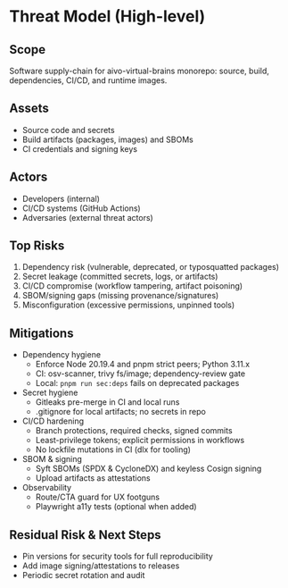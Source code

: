 # Threat Model (High-level)

## Scope

Software supply-chain for aivo-virtual-brains monorepo: source, build, dependencies, CI/CD, and runtime images.

## Assets

- Source code and secrets
- Build artifacts (packages, images) and SBOMs
- CI credentials and signing keys

## Actors

- Developers (internal)
- CI/CD systems (GitHub Actions)
- Adversaries (external threat actors)

## Top Risks

1. Dependency risk (vulnerable, deprecated, or typosquatted packages)
2. Secret leakage (committed secrets, logs, or artifacts)
3. CI/CD compromise (workflow tampering, artifact poisoning)
4. SBOM/signing gaps (missing provenance/signatures)
5. Misconfiguration (excessive permissions, unpinned tools)

## Mitigations

- Dependency hygiene
  - Enforce Node 20.19.4 and pnpm strict peers; Python 3.11.x
  - CI: osv-scanner, trivy fs/image; dependency-review gate
  - Local: `pnpm run sec:deps` fails on deprecated packages
- Secret hygiene
  - Gitleaks pre-merge in CI and local runs
  - .gitignore for local artifacts; no secrets in repo
- CI/CD hardening
  - Branch protections, required checks, signed commits
  - Least-privilege tokens; explicit permissions in workflows
  - No lockfile mutations in CI (dlx for tooling)
- SBOM & signing
  - Syft SBOMs (SPDX & CycloneDX) and keyless Cosign signing
  - Upload artifacts as attestations
- Observability
  - Route/CTA guard for UX footguns
  - Playwright a11y tests (optional when added)

## Residual Risk & Next Steps

- Pin versions for security tools for full reproducibility
- Add image signing/attestations to releases
- Periodic secret rotation and audit
